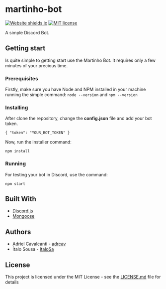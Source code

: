 # martinho-bot
[![Website shields.io](https://img.shields.io/website-up-down-green-red/http/shields.io.svg)](https://martinhobot.github.io/) [![MIT license](https://img.shields.io/badge/License-MIT-blue.svg)](https://mit-license.org/)

A simple Discord Bot.

## Getting start
Is quite simple to getting start use the Martinho Bot. It requires only a few minutes of your precious time.

### Prerequisites
Firstly, make sure you have Node and NPM installed in your machine running the simple command:
`node --version` and `npm --version`

### Installing
After clone the repository, change the **config.json** file and add your bot token.
```
{ "token": "YOUR_BOT_TOKEN" }
```
Now, run the installer command:
```
npm install
```

### Running
For testing your bot in Discord, use the command:
```
npm start
```

## Built With
* [Discord.js](https://discord.js.org/)
* [Mongoose](http://mongoosejs.com/)

## Authors
* Adriel Cavalcanti - [adrcav](https://github.com/adrcav)
* Ítalo Sousa - [ItaloSa](https://github.com/ItaloSa)

## License
This project is licensed under the MIT License - see the [LICENSE.md](LICENSE.md) file for details
